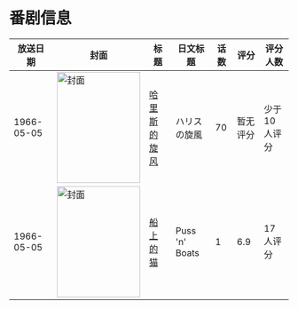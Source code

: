 # 番剧信息

|放送日期|封面|标题|日文标题|话数|评分|评分人数|
|---|---|---|---|---|---|---|
|1966-05-05|<img src="//lain.bgm.tv/pic/cover/c/0b/f2/53800_7DD0V.jpg" alt="封面" style="width:150px;height:200px;object-fit:cover;">|[哈里斯的旋风](https://bangumi.tv/subject/53800)|ハリスの旋風|70|暂无评分|少于10人评分|
|1966-05-05|<img src="//lain.bgm.tv/pic/cover/c/fa/81/280778_CVqeT.jpg" alt="封面" style="width:150px;height:200px;object-fit:cover;">|[船上的猫](https://bangumi.tv/subject/280778)|Puss 'n' Boats|1|6.9|17人评分|
